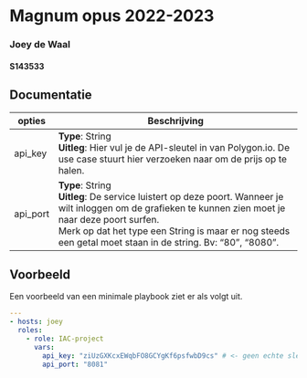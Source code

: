 # Magnum opus 2022-2023

### Joey de Waal

#### S143533

## Documentatie

| opties   | Beschrijving                                                                                                                                                                                                                                                                    |
| -------- | ------------------------------------------------------------------------------------------------------------------------------------------------------------------------------------------------------------------------------------------------------------------------------- |
| api_key  | **Type**: String <br /> **Uitleg**: Hier vul je de API-sleutel in van Polygon.io. De use case stuurt hier verzoeken naar om de prijs op te halen.                                                                                                                               |
| api_port | **Type**: String <br /> **Uitleg**: De service luistert op deze poort. Wanneer je wilt inloggen om de grafieken te kunnen zien moet je naar deze poort surfen.<br /> Merk op dat het type een String is maar er nog steeds een getal moet staan in de string. Bv: “80”, “8080”. |

## Voorbeeld

Een voorbeeld van een minimale playbook ziet er als volgt uit.

```yml
---
- hosts: joey
  roles:
    - role: IAC-project
      vars:
        api_key: "ziUzGXKcxEWqbFO8GCYgKf6psfwbD9cs" # <- geen echte sleutel
        api_port: "8081"
```
